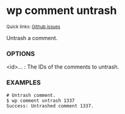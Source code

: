 # wp comment untrash

<small>Quick links: <a href="https://github.com/issues?q=is%3Aopen+label%3Acommand%3Acomment-untrash+sort%3Aupdated-desc+org%3Awp-cli">Github issues</a></small>

Untrash a comment.

### OPTIONS

&lt;id&gt;...
: The IDs of the comments to untrash.

### EXAMPLES

    # Untrash comment.
    $ wp comment untrash 1337
    Success: Untrashed comment 1337.


